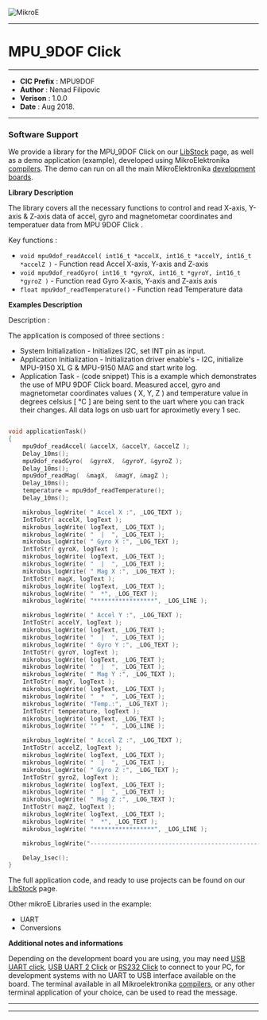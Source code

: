 ![MikroE](http://www.mikroe.com/img/designs/beta/logo_small.png)

---

# MPU_9DOF Click

---

- **CIC Prefix**  : MPU9DOF
- **Author**      : Nenad Filipovic
- **Verison**     : 1.0.0
- **Date**        : Aug 2018.

---

### Software Support

We provide a library for the MPU_9DOF Click on our [LibStock](https://libstock.mikroe.com/projects/view/1149/mpu-9dof-example) 
page, as well as a demo application (example), developed using MikroElektronika 
[compilers](http://shop.mikroe.com/compilers). The demo can run on all the main 
MikroElektronika [development boards](http://shop.mikroe.com/development-boards).

**Library Description**

The library covers all the necessary functions to control and read X-axis, Y-axis & Z-axis data of 
accel, gyro and magnetometar coordinates and temperatuer data from MPU 9DOF Click .

Key functions :

- ``` void mpu9dof_readAccel( int16_t *accelX, int16_t *accelY, int16_t *accelZ ) ``` - Function read Accel X-axis, Y-axis and Z-axis
- ``` void mpu9dof_readGyro( int16_t *gyroX, int16_t *gyroY, int16_t *gyroZ ) ``` - Function read Gyro X-axis, Y-axis and Z-axis axis
- ``` float mpu9dof_readTemperature() ``` - Function read Temperature data

**Examples Description**

Description :

The application is composed of three sections :

- System Initialization - Initializes I2C, set INT pin as input.
- Application Initialization - Initialization driver enable's - I2C, initialize MPU-9150 XL G & MPU-9150 MAG and start write log.
- Application Task - (code snippet) This is a example which demonstrates the use of MPU 9DOF Click board.
     Measured accel, gyro and magnetometar coordinates values ( X, Y, Z )
     and temperature value in degrees celsius [ °C ] are being sent to the uart where you can track their changes.
     All data logs on usb uart for aproximetly every 1 sec.


```.c

void applicationTask()
{
    mpu9dof_readAccel( &accelX, &accelY, &accelZ );
    Delay_10ms();
    mpu9dof_readGyro(  &gyroX,  &gyroY, &gyroZ );
    Delay_10ms();
    mpu9dof_readMag(  &magX,  &magY, &magZ );
    Delay_10ms();
    temperature = mpu9dof_readTemperature();
    Delay_10ms();

    mikrobus_logWrite( " Accel X :", _LOG_TEXT );
    IntToStr( accelX, logText );
    mikrobus_logWrite( logText, _LOG_TEXT );
    mikrobus_logWrite( "  |  ", _LOG_TEXT );
    mikrobus_logWrite( " Gyro X :", _LOG_TEXT );
    IntToStr( gyroX, logText );
    mikrobus_logWrite( logText, _LOG_TEXT );
    mikrobus_logWrite( "  |  ", _LOG_TEXT );
    mikrobus_logWrite( " Mag X :", _LOG_TEXT );
    IntToStr( magX, logText );
    mikrobus_logWrite( logText, _LOG_TEXT );
    mikrobus_logWrite( "  *", _LOG_TEXT );
    mikrobus_logWrite( "*****************", _LOG_LINE );

    mikrobus_logWrite( " Accel Y :", _LOG_TEXT );
    IntToStr( accelY, logText );
    mikrobus_logWrite( logText, _LOG_TEXT );
    mikrobus_logWrite( "  |  ", _LOG_TEXT );
    mikrobus_logWrite( " Gyro Y :", _LOG_TEXT );
    IntToStr( gyroY, logText );
    mikrobus_logWrite( logText, _LOG_TEXT );
    mikrobus_logWrite( "  |  ", _LOG_TEXT );
    mikrobus_logWrite( " Mag Y :", _LOG_TEXT );
    IntToStr( magY, logText );
    mikrobus_logWrite( logText, _LOG_TEXT );
    mikrobus_logWrite( "  *  ", _LOG_TEXT );
    mikrobus_logWrite( "Temp.:", _LOG_TEXT );
    IntToStr( temperature, logText );
    mikrobus_logWrite( logText, _LOG_TEXT );
    mikrobus_logWrite( "° *  ", _LOG_LINE );

    mikrobus_logWrite( " Accel Z :", _LOG_TEXT );
    IntToStr( accelZ, logText );
    mikrobus_logWrite( logText, _LOG_TEXT );
    mikrobus_logWrite( "  |  ", _LOG_TEXT );
    mikrobus_logWrite( " Gyro Z :", _LOG_TEXT );
    IntToStr( gyroZ, logText );
    mikrobus_logWrite( logText, _LOG_TEXT );
    mikrobus_logWrite( "  |  ", _LOG_TEXT );
    mikrobus_logWrite( " Mag Z :", _LOG_TEXT );
    IntToStr( magZ, logText );
    mikrobus_logWrite( logText, _LOG_TEXT );
    mikrobus_logWrite( "  *", _LOG_TEXT );
    mikrobus_logWrite( "*****************", _LOG_LINE );

    mikrobus_logWrite("----------------------------------------------------------------------------", _LOG_LINE);

    Delay_1sec();
}

```



The full application code, and ready to use projects can be found on our 
[LibStock](https://libstock.mikroe.com/projects/view/1149/mpu-9dof-example) page.

Other mikroE Libraries used in the example:

- UART
- Conversions

**Additional notes and informations**

Depending on the development board you are using, you may need 
[USB UART click](http://shop.mikroe.com/usb-uart-click), 
[USB UART 2 Click](http://shop.mikroe.com/usb-uart-2-click) or 
[RS232 Click](http://shop.mikroe.com/rs232-click) to connect to your PC, for 
development systems with no UART to USB interface available on the board. The 
terminal available in all Mikroelektronika 
[compilers](http://shop.mikroe.com/compilers), or any other terminal application 
of your choice, can be used to read the message.

---
---
